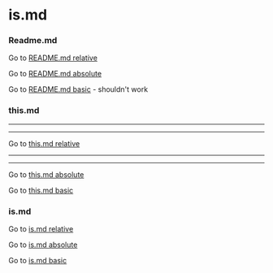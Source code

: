 # is.md

### Readme.md

Go to [README.md relative](../../README.md)

Go to [README.md absolute](/README.md)

Go to [README.md basic](README.md) - shouldn't work

### this.md

---
---

Go to [this.md relative](../this.md)

---

---

Go to [this.md absolute](/this/this.md)

Go to [this.md basic](this.md)

### is.md

Go to [is.md relative](./is.md)

Go to [is.md absolute](/this/is/is.md)

Go to [is.md basic](is.md)
